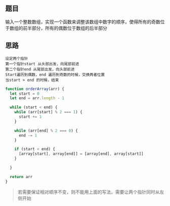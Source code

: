 ## 题目

输入一个整数数组，实现一个函数来调整该数组中数字的顺序，使得所有的奇数位于数组的前半部分，所有的偶数位于数组的后半部分

## 思路

```
设定两个指针
第一个指针start 从头部出发，向尾部前进
第二个指针end 从尾部出发，向头部前进
Start遍历到偶数，end 遍历到奇数的时候，交换两者位置
当start > end 的时候，结束
```

```js
function orderArray(arr) {
  let start = 0
  let end = arr.length - 1

  while (start < end) {
    while (arr[start] % 2 === 1) {
      start += 1
    }

    while (arr[end] % 2 === 0) {
      end -= 1
    }

    if (start < end) {
      [array[start], array[end]] = [array[end], array[start]]
    }

  }

  return arr
}
```

> 若需要保证相对顺序不变，则不能用上面的写法，需要让两个指针同时从左侧开始

